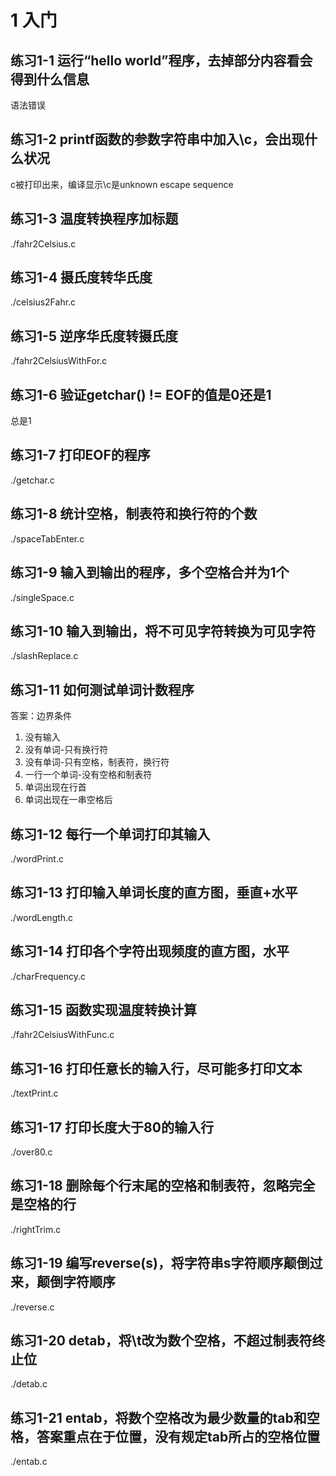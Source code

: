 # 1 入门

## 练习1-1 运行“hello world”程序，去掉部分内容看会得到什么信息

语法错误

## 练习1-2 printf函数的参数字符串中加入\c，会出现什么状况

c被打印出来，编译显示\c是unknown escape sequence

## 练习1-3 温度转换程序加标题

./fahr2Celsius.c

## 练习1-4 摄氏度转华氏度

./celsius2Fahr.c

## 练习1-5 逆序华氏度转摄氏度

./fahr2CelsiusWithFor.c

## 练习1-6 验证getchar() != EOF的值是0还是1

总是1

## 练习1-7 打印EOF的程序

./getchar.c

## 练习1-8 统计空格，制表符和换行符的个数

./spaceTabEnter.c

## 练习1-9 输入到输出的程序，多个空格合并为1个

./singleSpace.c

## 练习1-10 输入到输出，将不可见字符转换为可见字符

./slashReplace.c

## 练习1-11 如何测试单词计数程序

答案：边界条件

1. 没有输入
2. 没有单词-只有换行符
3. 没有单词-只有空格，制表符，换行符
4. 一行一个单词-没有空格和制表符
5. 单词出现在行首
6. 单词出现在一串空格后

## 练习1-12 每行一个单词打印其输入

./wordPrint.c

## 练习1-13 打印输入单词长度的直方图，垂直+水平

./wordLength.c

## 练习1-14 打印各个字符出现频度的直方图，水平

./charFrequency.c

## 练习1-15 函数实现温度转换计算

./fahr2CelsiusWithFunc.c

## 练习1-16 打印任意长的输入行，尽可能多打印文本

./textPrint.c

## 练习1-17 打印长度大于80的输入行

./over80.c

## 练习1-18 删除每个行末尾的空格和制表符，忽略完全是空格的行

./rightTrim.c

## 练习1-19 编写reverse(s)，将字符串s字符顺序颠倒过来，颠倒字符顺序

./reverse.c

## 练习1-20 detab，将\t改为数个空格，不超过制表符终止位

./detab.c

## 练习1-21 entab，将数个空格改为最少数量的tab和空格，答案重点在于位置，没有规定tab所占的空格位置

./entab.c